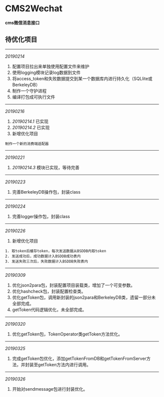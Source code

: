 # CMS2Wechat
**cms微信消息接口**
## 待优化项目
****
*20190214*
1. 配置项目拉出来单独使用配置文件来维护
2. 使用logging模块记录log数据到文件
3. 将access_token和失败数据提交到某一个数据库内进行持久化（SQLlite或BerkeleyDB）
4. 制作一个守护进程
5. 编译打包成可执行文件
****
*20190216*
1. *20190214.1* 已实现
2. *20190214.2* 已实现
3. 新增优化项目
```
制作一个新的消费端适配器
```
****
*20190221*
1. *20190214.3* 模块已实现，等待完善
****
*20190223*
1. 完善BerkeleyDB操作包，封装class
****
*20190224*
1. 完善logger操作包，封装class
****
*20190226*
1. 新增优化项目
```
1. 取token后缓存token，每次发送数据从BSDDB内取token
2. 发送成功后，成功数据计入BSDDB成功表内
3. 发送失败三次后，失败数据计入BSDDB失败表内
```
****
*20190309*
1. 优化json2para包，封装配置项目装载类，增加了一个可变参数。
2. 优化hashcheck包，封装配置检查类。
3. 优化getToken包，调用新封装的json2para和BerkeleyDB类，遗留一部分未全部完成。
4. getToken代码逻辑优化，未全部完成。
****
*20190320*
1. 优化getToken包，TokenOperator类getToken方法优化。
****
*20190325*
1. 完成getToken包优化，添加getTokenFromDB和getTokenFromServer方法，并封装至getToken方法内进行调用。
****
*20190326*
1. 开始对sendmessage包进行封装优化。
